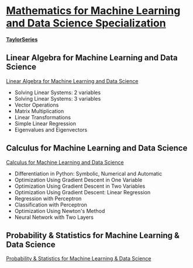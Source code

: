 # [Mathematics for Machine Learning and Data Science Specialization](https://www.deeplearning.ai/courses/mathematics-for-machine-learning-and-data-science-specialization/)

**[TaylorSeries](https://github.com/iampramodyadav/probability-statistics/blob/main/TaylorSeries.ipynb)**

## Linear Algebra for Machine Learning and Data Science

[Linear Algebra for Machine Learning and Data Science](https://github.com/iampramodyadav/probability-statistics/blob/main/linear_algebra_ML.ipynb)
- Solving Linear Systems: 2 variables
- Solving Linear Systems: 3 variables
- Vector Operations
- Matrix Multiplication
- Linear Transformations
- Simple Linear Regression
- Eigenvalues and Eigenvectors
 
## Calculus for Machine Learning and Data Science

[Calculus for Machine Learning and Data Science](https://github.com/iampramodyadav/probability-statistics/blob/main/calculus_ML.ipynb)
- Differentiation in Python: Symbolic, Numerical and Automatic
- Optimization Using Gradient Descent in One Variable
- Optimization Using Gradient Descent in Two Variables
- Optimization Using Gradient Descent: Linear Regression
- Regression with Perceptron
- Classification with Perceptron
- Optimization Using Newton's Method
- Neural Network with Two Layers
  
## Probability & Statistics for Machine Learning & Data Science

[Probability & Statistics for Machine Learning & Data Science](https://github.com/iampramodyadav/probability-statistics/blob/main/prob_stat_ML.ipynb)
